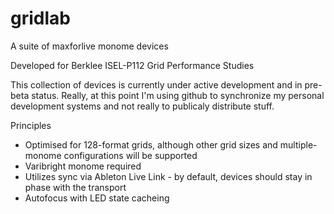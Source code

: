 # gridlab
A suite of maxforlive monome devices

Developed for Berklee ISEL-P112 Grid Performance Studies 

This collection of devices is currently under active development and in pre-beta status. Really, at this point I'm using github to synchronize my personal development systems and not really to publicaly distribute stuff.

Principles
* Optimised for 128-format grids, although other grid sizes and multiple-monome configurations will be supported
* Varibright monome required
* Utilizes sync via Ableton Live Link - by default, devices should stay in phase with the transport
* Autofocus with LED state cacheing 
